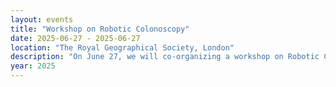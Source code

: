 ```yaml
---
layout: events
title: "Workshop on Robotic Colonoscopy"
date: 2025-06-27 - 2025-06-27
location: "The Royal Geographical Society, London"
description: "On June 27, we will co-organizing a workshop on Robotic Colonoscopy at the upcoming Hamlyn Symposium on Medical Robotics, held in London on the 24-27 of June. The goal of the workshop is to bring together clinicians, roboticists, and industry experts to discuss the real-world needs of robotic colonoscopy—and how to successfully translate innovations from lab prototypes to clinical practice. The topic is highly relevant for our IRE project, so you might consider joining us!" 
year: 2025
---
```

